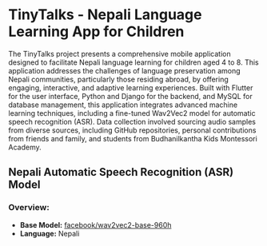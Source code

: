 # TinyTalks - Nepali Language Learning App for Children
The TinyTalks project presents a comprehensive mobile application designed to facilitate Nepali language learning for children aged 4 to 8. This application addresses the challenges of language preservation among Nepali communities, particularly those residing abroad, by offering engaging, interactive, and adaptive learning experiences. Built with Flutter for the user interface, Python and Django for the backend, and MySQL for database management, this application integrates advanced machine learning techniques, including a fine-tuned Wav2Vec2 model for automatic speech recognition (ASR). Data collection involved sourcing audio samples from diverse sources, including GitHub repositories, personal contributions from friends and family, and students from Budhanilkantha Kids Montessori Academy.

## Nepali Automatic Speech Recognition (ASR) Model
### Overview:
- **Base Model:** [facebook/wav2vec2-base-960h](https://huggingface.co/facebook/wav2vec2-base-960h)  
- **Language:** Nepali  

